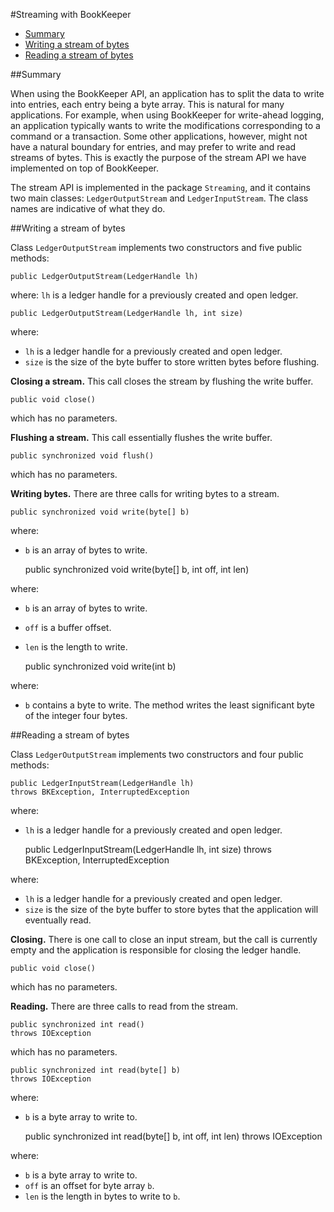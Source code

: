 <!--
Copyright 2002-2004 The Apache Software Foundation

Licensed under the Apache License, Version 2.0 (the "License");
you may not use this file except in compliance with the License.
You may obtain a copy of the License at

http://www.apache.org/licenses/LICENSE-2.0

Unless required by applicable law or agreed to in writing, software
distributed under the License is distributed on an "AS IS" BASIS,
WITHOUT WARRANTIES OR CONDITIONS OF ANY KIND, either express or implied.
See the License for the specific language governing permissions and
limitations under the License.
//-->

#Streaming with BookKeeper

* [Summary](#bk_StreamSummary)
* [Writing a stream of bytes](#bk_LedgerOutputStream)
* [Reading a stream of bytes](#bk_LedgerInputStream)

<a name="bk_StreamSummary"></a>

##Summary

When using the BookKeeper API, an application has to split the data to write into entries, each
entry being a byte array. This is natural for many applications. For example, when using BookKeeper
for write-ahead logging, an application typically wants to write the modifications corresponding
to a command or a transaction. Some other applications, however, might not have a natural boundary
for entries, and may prefer to write and read streams of bytes. This is exactly the purpose of the
stream API we have implemented on top of BookKeeper.

The stream API is implemented in the package `Streaming`, and it contains two main classes:
`LedgerOutputStream` and `LedgerInputStream`. The class names are indicative of what they do.

<a name="bk_LedgerOutputStream"></a>

##Writing a stream of bytes

Class `LedgerOutputStream` implements two constructors and five public methods:

    public LedgerOutputStream(LedgerHandle lh) 

where: `lh` is a ledger handle for a previously created and open ledger.  

    public LedgerOutputStream(LedgerHandle lh, int size) 

where:

* `lh` is a ledger handle for a previously created and open ledger.  
* `size` is the size of the byte buffer to store written bytes before flushing.  

**Closing a stream.** This call closes the stream by flushing the write buffer.

    public void close() 

which has no parameters.

**Flushing a stream.** This call essentially flushes the write buffer.

    public synchronized void flush() 

which has no parameters.

**Writing bytes.** There are three calls for writing bytes to a stream.

    public synchronized void write(byte[] b) 

where:

* `b` is an array of bytes to write.  


    public synchronized void write(byte[] b, int off, int len) 

where:

* `b` is an array of bytes to write.  
* `off` is a buffer offset.  
* `len` is the length to write.  


    public synchronized void write(int b) 

where:

* `b` contains a byte to write. The method writes the least significant byte of the integer four bytes.

<a name="bk_LedgerInputStream"></a>

##Reading a stream of bytes

Class `LedgerOutputStream` implements two constructors and four public methods:

    public LedgerInputStream(LedgerHandle lh)
    throws BKException, InterruptedException 

where:

* `lh` is a ledger handle for a previously created and open ledger.  


    public LedgerInputStream(LedgerHandle lh, int size) 
    throws BKException, InterruptedException

where:

* `lh` is a ledger handle for a previously created and open ledger.  
* `size` is the size of the byte buffer to store bytes that the application will eventually read.  
   	
**Closing.** There is one call to close an input stream, but the call
is currently empty and the application is responsible for closing the ledger handle. 

    public void close()

which has no parameters.
   	
**Reading.** There are three calls to read from the stream.

    public synchronized int read()
    throws IOException 

which has no parameters.


    public synchronized int read(byte[] b)
    throws IOException 

where:

* `b` is a byte array to write to.  


    public synchronized int read(byte[] b, int off, int len)
    throws IOException 

where:

* `b` is a byte array to write to.  
* `off` is an offset for byte array `b`.
* `len` is the length in bytes to write to `b`.  

